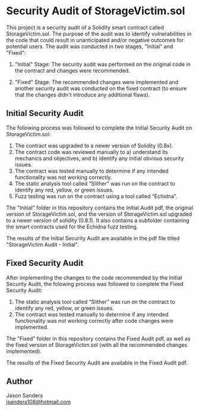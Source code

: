 # Security Audit of StorageVictim.sol

This project is a security audit of a Solidity smart contract called StorageVictim.sol. The purpose of the audit was to identify vulnerabilities in the code that could result in unanticipated and/or negative outcomes for potential users. The audit was conducted in two stages, "Initial" and "Fixed":

1) "Initial" Stage: The security audit was performed on the original code in the contract and changes were recommended.

2) "Fixed" Stage: The recommended changes were implemented and another security audit was conducted on the fixed contract (to ensure that the changes didn't introduce any additional flaws).  


## Initial Security Audit

The following process was followed to complete the Initial Security Audit on StorageVictim.sol:

1) The contract was upgraded to a newer version of Solidity (0.8x).  
2) The contract code was reviewed manually to a) understand its mechanics and objectives, and b) identify any initial obvious security issues.
3) The contract was tested manually to determine if any intended functionality was not working correctly.
4) The static analysis tool called “Slither” was run on the contract to identify any red, yellow, or green issues.
5) Fuzz testing was run on the contract using a tool called “Echidna”. 

The "Initial" folder in this repository contains the Initial Audit pdf, the original version of StorageVictim.sol, and the version of StorageVictim.sol upgraded to a newer version of solidity (0.8.1). It also contains a subfolder containing the smart contracts used for the Echidna fuzz testing.

The results of the Initial Security Audit are available in the pdf file titled "StorageVictim Audit - Initial". 


## Fixed Security Audit

After implementing the changes to the code recommended by the Initial Security Audit, the folowing process was followed to complete the Fixed Security Audit:

1) The static analysis tool called “Slither” was run on the contract to identify any red, yellow, or green issues.
2) The contract was tested manually to determine if any intended functionality was not working correctly after code changes were implemented.  

The "Fixed" folder in this repository contains the Fixed Audit pdf, as well as the fixed version of StorageVictim.sol (with all the recommended changes implemented). 

The results of the Fixed Security Audit are available in the Fixed Audit pdf. 

## Author

Jason Sanders  
jsanders108@hotmail.com



